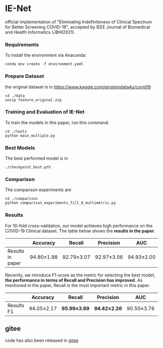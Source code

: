 # IE-Net
official implementation of "Eliminating Indefiniteness of Clinical Spectrum for Better Screening COVID-19", accepted by IEEE Journal of Biomedical and Health Informatics (JBHI2021). 


### Requirements

To install the environment via Anaconda:

```setup
conda env create -f environment.yaml
```

### Prepare Dataset

the original dataset is in https://www.kaggle.com/einsteindata4u/covid19

```
cd ./data
unzip feature_original.zip
```

### Training and Evaluation of IE-Net

To train the models in this paper, run this command:

```train
cd ./tools
python main_multiple.py
```


### Best Models

The best performed model is in 
```
./checkpoint_best.pth
```

### Comparison 

The comparison experiments are 

```
cd ./comparison
python comparison_experiments_fill_0_multimetric.py
```

### Results

For 10-fold cross-validation, our model achieves high performance on the COVID-19 Clinical dataset. The table below shows the **results in the paper**.

|                  |  Accuracy  |   Recall   | Precision  |    AUC     |
| ---------------- | :--------: | :--------: | :--------: | :--------: |
| Results in paper | 94.80±1.98 | 92.79±3.07 | 92.97±3.06 | 94.93±2.00 |

Recently, we introduce F1-score as the metric for selecting the best model, **the performance in terms of Recall and Precision has improved.** As mentioned in the paper, Recall is the most important metric in this paper.

|            |  Accuracy  |     Recall     |   Precision    |    AUC     |     F1     |
| ---------- | :--------: | :------------: | :------------: | :--------: | :--------: |
| Results F1 | 94.05±2.17 | **95.99±3.69** | **94.42±2.26** | 90.50±3.76 | 93.81±2.52 |

## gitee

code has also been released in [gitee](https://gitee.com/gyguo95/IE-Net)

